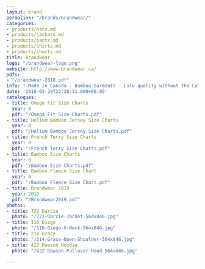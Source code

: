 ```yaml
---
layout: brand
permalink: "/brands/brandwear/"
categories:
- products/hats.md
- products/jackets.md
- products/pants.md
- products/shirts.md
- products/shorts.md
title: Brandwear
logo: "/brandwear-logo.png"
website: http://www.brandwear.ca/
pdfs:
- "/brandwear-2018.pdf"
info: " Made in Canada - Bamboo Garments - Lulu quality without the Lulu prices"
date: '2019-03-29T22:20:31.000+00:00'
catalogues:
- title: Omega Fit Size Charts
  year: 0
  pdf: "/Omega Fit Size Charts.pdf"
- title: Helium Bamboo Jersey Size Charts
  year: 0
  pdf: "/Helium Bamboo Jersey Size Charts.pdf"
- title: French Terry Size Charts
  year: 0
  pdf: "/French Terry Size Charts.pdf"
- title: Bamboo Size Charts
  year: 0
  pdf: "/Bamboo Size Charts.pdf"
- title: Bamboo Fleece Size Chart
  year: 0
  pdf: "/Bamboo Fleece Size Chart.pdf"
- title: Brandwear 2019
  year: 2019
  pdf: "/Brandwear2019.pdf"
photos:
- title: 722 Darcie
  photo: "/722-Darcie-Jacket-564x846.jpg"
- title: 116 Diego
  photo: "/116-Diego-V-Neck-564x846.jpg"
- title: 214 Grace
  photo: "/214-Grace-Open-Shoulder-564x846.jpg"
- title: 422 Dawson Hoodie
  photo: "/422-Dawson-Pullover-Hood-564x846.jpg"

---
```

